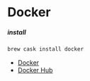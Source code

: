 # Docker

##### install
```sh
brew cask install docker
```

- [Docker](https://www.docker.com/)  
- [Docker Hub](https://hub.docker.com/)
